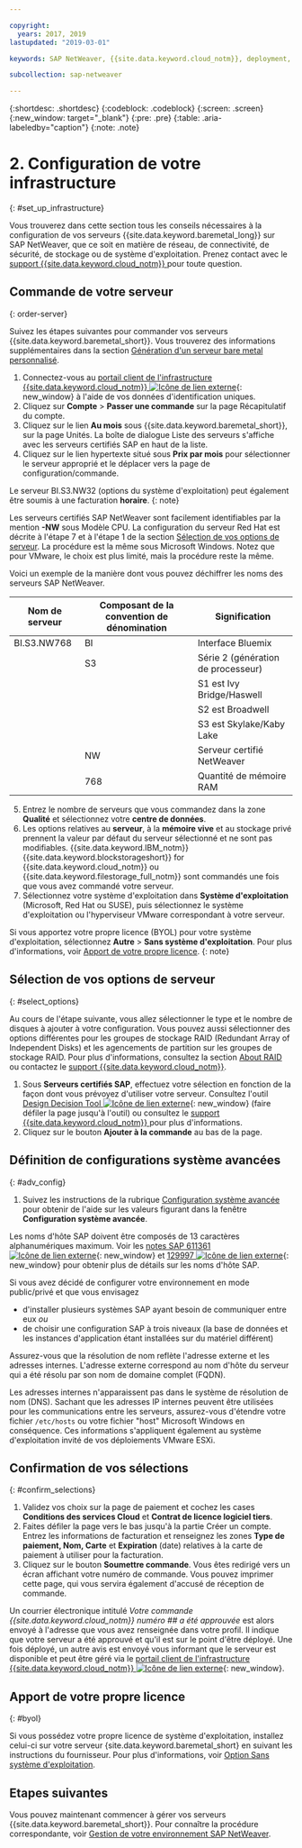 ```yaml
---

copyright:
  years: 2017, 2019
lastupdated: "2019-03-01"

keywords: SAP NetWeaver, {{site.data.keyword.cloud_notm}}, deployment, BYOL

subcollection: sap-netweaver

---
```


{:shortdesc: .shortdesc}
{:codeblock: .codeblock}
{:screen: .screen}
{:new_window: target="_blank"}
{:pre: .pre}
{:table: .aria-labeledby="caption"}
{:note: .note}

# 2. Configuration de votre infrastructure
{: #set_up_infrastructure}

Vous trouverez dans cette section tous les conseils nécessaires à la configuration de vos serveurs {{site.data.keyword.baremetal_long}} sur SAP NetWeaver, que ce soit en matière de réseau, de connectivité, de sécurité, de stockage ou de système d'exploitation. Prenez contact avec le [support {{site.data.keyword.cloud_notm}} ](/docs/get-support?topic=get-support-getting-customer-support#getting-customer-support) pour toute question.

## Commande de votre serveur
{: order-server}

Suivez les étapes suivantes pour commander vos serveurs {{site.data.keyword.baremetal_short}}. Vous trouverez des informations supplémentaires dans la section [Génération d'un serveur bare metal personnalisé](/docs/bare-metal?topic=bare-metal-ordering-baremetal-server#ordering-baremetal-server).

1. Connectez-vous au [portail client de l'infrastructure {{site.data.keyword.cloud_notm}} ![Icône de lien externe](../../icons/launch-glyph.svg "Icône de lien externe")](https://control.softlayer.com){: new_window} à l'aide de vos données d'identification uniques.
2. Cliquez sur **Compte** > **Passer une commande** sur la page Récapitulatif du compte.
3. Cliquez sur le lien **Au mois** sous {{site.data.keyword.baremetal_short}}, sur la page Unités. La boîte de dialogue Liste des serveurs s'affiche avec les serveurs certifiés SAP en haut de la liste.
4. Cliquez sur le lien hypertexte situé sous **Prix par mois** pour sélectionner le serveur approprié et le déplacer vers la page de configuration/commande.

Le serveur BI.S3.NW32 (options du système d'exploitation) peut également être soumis à une facturation **horaire**.
{: note}

   Les serveurs certifiés SAP NetWeaver sont facilement identifiables par la mention **-NW** sous Modèle CPU. La configuration du serveur Red Hat est décrite à l'étape 7 et à l'étape 1 de la section [Sélection de vos options de serveur](#select_options). La procédure est la même sous Microsoft Windows. Notez que pour VMware, le choix est plus limité, mais la procédure reste la même.

   Voici un exemple de la manière dont vous pouvez déchiffrer les noms des serveurs SAP NetWeaver.

| Nom de serveur | Composant de la convention de dénomination | Signification |
| --- | --- | --- |
| BI.S3.NW768 | BI | Interface Bluemix |
| | S3 | Série 2 (génération de processeur) |
| | | S1 est Ivy Bridge/Haswell |
| | | S2 est Broadwell |
| | | S3 est Skylake/Kaby Lake |
| | NW | Serveur certifié NetWeaver |
| | 768 | Quantité de mémoire RAM |

5. Entrez le nombre de serveurs que vous commandez dans la zone **Qualité** et sélectionnez votre **centre de données**.
6. Les options relatives au **serveur**, à la **mémoire vive** et au stockage privé prennent la valeur par défaut du serveur sélectionné et ne sont pas modifiables. {{site.data.keyword.IBM_notm}} {{site.data.keyword.blockstorageshort}} for {{site.data.keyword.cloud_notm}} ou {{site.data.keyword.filestorage_full_notm}} sont commandés une fois que vous avez commandé votre serveur.
7. Sélectionnez votre système d'exploitation dans **Système d'exploitation** (Microsoft, Red Hat ou SUSE), puis sélectionnez le système d'exploitation ou l'hyperviseur VMware correspondant à votre serveur. 

Si vous apportez votre propre licence (BYOL) pour votre système d'exploitation, sélectionnez **Autre** > **Sans système d'exploitation**. Pour plus d'informations, voir [Apport de votre propre licence](#byol).
{: note}

## Sélection de vos options de serveur
{: #select_options}

Au cours de l'étape suivante, vous allez sélectionner le type et le nombre de disques à ajouter à votre configuration. Vous pouvez aussi sélectionner des options différentes pour les groupes de stockage RAID (Redundant Array of Independent Disks) et les agencements de partition sur les groupes de stockage RAID. Pour plus d'informations, consultez la section [About RAID](/docs/bare-metal?topic=bare-metal-about-raid#about-raid) ou contactez le [support {{site.data.keyword.cloud_notm}}](/docs/get-support?topic=get-support-getting-customer-support#getting-customer-support).

1. Sous **Serveurs certifiés SAP**, effectuez votre sélection en fonction de la façon dont vous prévoyez d'utiliser votre serveur. Consultez l'outil [Design Decision Tool ![Icône de lien externe](../../icons/launch-glyph.svg "Icône de lien externe")](https://github.com/ibm-cloud-architecture/infrastructure-design-decision-tool){: new_window} (faire défiler la page jusqu'à l'outil) ou consultez le [support {{site.data.keyword.cloud_notm}} ](/docs/get-support?topic=get-support-getting-customer-support#getting-customer-support) pour plus d'informations.
2. Cliquez sur le bouton **Ajouter à la commande** au bas de la page.

## Définition de configurations système avancées
{: #adv_config}

1. Suivez les instructions de la rubrique [Configuration système avancée](/docs/bare-metal?topic=bare-metal-ordering-baremetal-server#ordering-baremetal-server) pour obtenir de l'aide sur les valeurs figurant dans la fenêtre **Configuration système avancée**.

Les noms d'hôte SAP doivent être composés de 13 caractères alphanumériques maximum. Voir les [notes SAP 611361 ![Icône de lien externe](../../icons/launch-glyph.svg "Icône de lien externe")](https://launchpad.support.sap.com/#/611361){: new_window} et [129997 ![Icône de lien externe](../../icons/launch-glyph.svg "Icône de lien externe")](https://launchpad.support.sap.com/#/129997){: new_window} pour obtenir plus de détails sur les noms d'hôte SAP.

Si vous avez décidé de configurer votre environnement en mode public/privé et que vous envisagez
  * d'installer plusieurs systèmes SAP ayant besoin de communiquer entre eux *ou*
  * de choisir une configuration SAP à trois niveaux (la base de données et les instances d'application étant installées sur du matériel différent)

Assurez-vous que la résolution de nom reflète l'adresse externe et les adresses internes. L'adresse externe correspond au nom d'hôte du serveur qui a été résolu par son nom de domaine complet (FQDN).

Les adresses internes n'apparaissent pas dans le système de résolution de nom (DNS). Sachant que les adresses IP internes peuvent être utilisées pour les communications entre les serveurs, assurez-vous d'étendre votre fichier `/etc/hosts` ou votre fichier "host" Microsoft Windows en conséquence. Ces informations s'appliquent également au système d'exploitation invité de vos déploiements VMware ESXi.

## Confirmation de vos sélections
{: #confirm_selections}

1. Validez vos choix sur la page de paiement et cochez les cases **Conditions des services Cloud** et **Contrat de licence logiciel tiers**.
2. Faites défiler la page vers le bas jusqu'à la partie Créer un compte. Entrez les informations de facturation et renseignez les zones **Type de paiement, Nom, Carte** et **Expiration** (date) relatives à la carte de paiement à utiliser pour la facturation.
3. Cliquez sur le bouton **Soumettre commande**. Vous êtes redirigé vers un écran affichant votre numéro de commande. Vous pouvez imprimer cette page, qui vous servira également d'accusé de réception de commande.

Un courrier électronique intitulé _Votre commande {{site.data.keyword.cloud_notm}} numéro ## a été approuvée_ est alors envoyé à l'adresse que vous avez renseignée dans votre profil. Il indique que votre serveur a été approuvé et qu'il est sur le point d'être déployé. Une fois déployé, un autre avis est envoyé vous informant que le serveur est disponible et peut être géré via le [portail client de l'infrastructure {{site.data.keyword.cloud_notm}} ![Icône de lien externe](../../icons/launch-glyph.svg "Icône de lien externe")](https://control.softlayer.com){: new_window}.

## Apport de votre propre licence
{: #byol}

Si vous possédez votre propre licence de système d'exploitation, installez celui-ci sur votre serveur {site.data.keyword.baremetal_short} en suivant les instructions du fournisseur. Pour plus d'informations, voir [Option Sans système d'exploitation](/docs/bare-metal?topic=bare-metal-bm-no-os#bm-no-os).

## Etapes suivantes

Vous pouvez maintenant commencer à gérer vos serveurs {{site.data.keyword.baremetal_short}}. Pour connaître la procédure correspondante, voir [Gestion de votre environnement SAP NetWeaver](/docs/infrastructure/sap-netweaver?topic=sap-netweaver-manage_environment#manage_environment).
